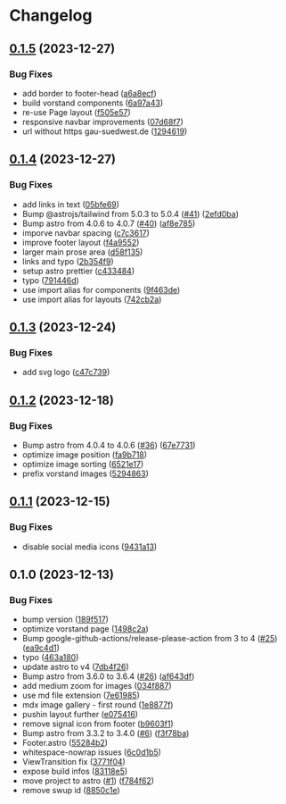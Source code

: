 # Changelog

## [0.1.5](https://github.com/argepasing/grabenfleck-web/compare/v0.1.4...v0.1.5) (2023-12-27)


### Bug Fixes

* add border to footer-head ([a6a8ecf](https://github.com/argepasing/grabenfleck-web/commit/a6a8ecf566f80313a565a4779bab775641dd1845))
* build vorstand components ([6a97a43](https://github.com/argepasing/grabenfleck-web/commit/6a97a432df6db007d3d344c5f56d7f33e630c1cf))
* re-use Page layout ([f505e57](https://github.com/argepasing/grabenfleck-web/commit/f505e57c1a27dafee362869b0e464f7e742542a6))
* responsive navbar improvements ([07d68f7](https://github.com/argepasing/grabenfleck-web/commit/07d68f7f8c9e0b81135301b768f12e4bde232c4f))
* url without https gau-suedwest.de ([1294619](https://github.com/argepasing/grabenfleck-web/commit/12946192d0946f700d2f5cb6165f6aeba313d8a2))

## [0.1.4](https://github.com/argepasing/grabenfleck-web/compare/v0.1.3...v0.1.4) (2023-12-27)


### Bug Fixes

* add links in text ([05bfe69](https://github.com/argepasing/grabenfleck-web/commit/05bfe69d5e4bfc515c75b63bb88139da00486008))
* Bump @astrojs/tailwind from 5.0.3 to 5.0.4 ([#41](https://github.com/argepasing/grabenfleck-web/issues/41)) ([2efd0ba](https://github.com/argepasing/grabenfleck-web/commit/2efd0ba80b3dc89836b137372b2978b886c7a959))
* Bump astro from 4.0.6 to 4.0.7 ([#40](https://github.com/argepasing/grabenfleck-web/issues/40)) ([af8e785](https://github.com/argepasing/grabenfleck-web/commit/af8e7854f1b38196694dba0e969cd4ad3ac02f97))
* imporve navbar spacing ([c7c3617](https://github.com/argepasing/grabenfleck-web/commit/c7c361789a9341cef90b1b1798917fec7bfcb630))
* improve footer layout ([f4a9552](https://github.com/argepasing/grabenfleck-web/commit/f4a95522e1f85ddea163510b0b3a8d4cc67b4f67))
* larger main prose area ([d58f135](https://github.com/argepasing/grabenfleck-web/commit/d58f135e789035e05cd3576081d5cf366a9e3b27))
* links and typo ([2b354f9](https://github.com/argepasing/grabenfleck-web/commit/2b354f9560b4b82d5fab928940a7f493b5e78f09))
* setup astro prettier ([c433484](https://github.com/argepasing/grabenfleck-web/commit/c433484b189e098faa8a71dd53f1c7d8e5b64500))
* typo ([791446d](https://github.com/argepasing/grabenfleck-web/commit/791446dbdd1a3d602c841b2b7073a2b4ae1192df))
* use import alias for components ([9f463de](https://github.com/argepasing/grabenfleck-web/commit/9f463de9279df22aa57834eb2dcf1a577f9ccb4b))
* use import alias for layouts ([742cb2a](https://github.com/argepasing/grabenfleck-web/commit/742cb2a341460586ad0041768e67100194e9f255))

## [0.1.3](https://github.com/argepasing/grabenfleck-web/compare/v0.1.2...v0.1.3) (2023-12-24)


### Bug Fixes

* add svg logo ([c47c739](https://github.com/argepasing/grabenfleck-web/commit/c47c7396a46c2f30b9a9da13eba79c70b7b44684))

## [0.1.2](https://github.com/argepasing/grabenfleck-web/compare/v0.1.1...v0.1.2) (2023-12-18)


### Bug Fixes

* Bump astro from 4.0.4 to 4.0.6 ([#36](https://github.com/argepasing/grabenfleck-web/issues/36)) ([67e7731](https://github.com/argepasing/grabenfleck-web/commit/67e773169884591f8aa89fda3841c765a92f52e2))
* optimize image position ([fa9b718](https://github.com/argepasing/grabenfleck-web/commit/fa9b718b2e6ec12d14e4331bab41084209225879))
* optimize image sorting ([6521e17](https://github.com/argepasing/grabenfleck-web/commit/6521e17caee726bc534d48f19c43b552e7c1f9aa))
* prefix vorstand images ([5294863](https://github.com/argepasing/grabenfleck-web/commit/5294863c05dc542b96d93d29a074d4f7f8090731))

## [0.1.1](https://github.com/argepasing/grabenfleck-web/compare/v0.1.0...v0.1.1) (2023-12-15)


### Bug Fixes

* disable social media icons ([9431a13](https://github.com/argepasing/grabenfleck-web/commit/9431a13ca454393ef51ebce2023f406d16d946c3))

## 0.1.0 (2023-12-13)


### Bug Fixes

* bump version ([189f517](https://github.com/argepasing/grabenfleck-web/commit/189f517cf3769a51b5e043ee3ea91bc084f005b0))
* optimize vorstand page ([1498c2a](https://github.com/argepasing/grabenfleck-web/commit/1498c2ae1723ec2d614713627458bca8e6a69b75))
* Bump google-github-actions/release-please-action from 3 to 4 ([#25](https://github.com/argepasing/grabenfleck-web/issues/25)) ([ea9c4d1](https://github.com/argepasing/grabenfleck-web/commit/ea9c4d180d920ec42dfefacac10a41cb0153cdd7))
* typo ([463a180](https://github.com/argepasing/grabenfleck-web/commit/463a1805c3fe3df034573b016ff9a409b3db8478))
* update astro to v4 ([7db4f26](https://github.com/argepasing/grabenfleck-web/commit/7db4f264c5cddc85bb06bd7f8f0a97d62a9479cf))
* Bump astro from 3.6.0 to 3.6.4 ([#26](https://github.com/argepasing/grabenfleck-web/issues/26)) ([af643df](https://github.com/argepasing/grabenfleck-web/commit/af643df1e373a03cc9dad92885a043aa9dbc5f0d))
* add medium zoom for images ([034f887](https://github.com/argepasing/grabenfleck-web/commit/034f887133587e97a5f570a95dc2ee32b119469f))
* use md file extension ([7e61985](https://github.com/argepasing/grabenfleck-web/commit/7e61985361e2d79a30e0a25602c8565019a7a221))
* mdx image gallery - first round ([1e8877f](https://github.com/argepasing/grabenfleck-web/commit/1e8877ffb2be9f1d603706107d973a145ae09b5d))
* pushin layout further ([e075416](https://github.com/argepasing/grabenfleck-web/commit/e075416bf0310234b71dbe476bbd710c4904fab7))
* remove signal icon from footer ([b9603f1](https://github.com/argepasing/grabenfleck-web/commit/b9603f1d98f0f3ed4a7a29ab590f223965653eb0))
* Bump astro from 3.3.2 to 3.4.0 ([#6](https://github.com/argepasing/grabenfleck-web/issues/6)) ([f3f78ba](https://github.com/argepasing/grabenfleck-web/commit/f3f78ba3908902f93a779308574651e40469edd7))
* Footer.astro ([55284b2](https://github.com/argepasing/grabenfleck-web/commit/55284b2a834659ca511bded763981a9222809454))
* whitespace-nowrap issues ([6c0d1b5](https://github.com/argepasing/grabenfleck-web/commit/6c0d1b5005c3e18d149908d1e24102f1293247f8))
* ViewTransition fix ([3771f04](https://github.com/argepasing/grabenfleck-web/commit/3771f04afd8c03e54fa9ca6de664ff4a18c26793))
* expose build infos ([83118e5](https://github.com/argepasing/grabenfleck-web/commit/83118e5e58696f144d211ea8799338e2fca0bb21))
* move project to astro ([#1](https://github.com/argepasing/grabenfleck-web/issues/1)) ([f784f62](https://github.com/argepasing/grabenfleck-web/commit/f784f625db5c8d282dd85740dda1bb96cdf924cd))
* remove swup id ([8850c1e](https://github.com/argepasing/grabenfleck-web/commit/8850c1e0e83e397522d77b2e596e62e37a45b6df))
